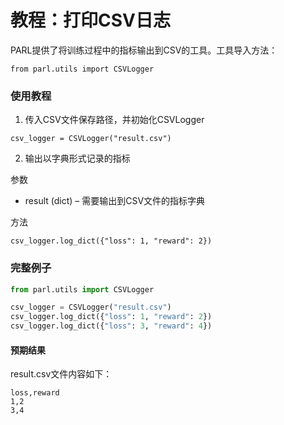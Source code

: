 # **教程：打印CSV日志**
PARL提供了将训练过程中的指标输出到CSV的工具。工具导入方法：

`from parl.utils import CSVLogger`


### 使用教程
1. 传入CSV文件保存路径，并初始化CSVLogger

`csv_logger = CSVLogger("result.csv")`

2. 输出以字典形式记录的指标

参数
- result (dict) – 需要输出到CSV文件的指标字典

方法

`csv_logger.log_dict({"loss": 1, "reward": 2})`

### 完整例子
```python
from parl.utils import CSVLogger

csv_logger = CSVLogger("result.csv")
csv_logger.log_dict({"loss": 1, "reward": 2})
csv_logger.log_dict({"loss": 3, "reward": 4})

```
#### 预期结果

result.csv文件内容如下：

```
loss,reward
1,2
3,4
```
